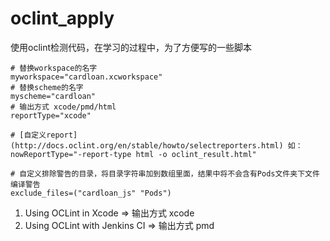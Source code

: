 # oclint_apply

使用oclint检测代码，在学习的过程中，为了方便写的一些脚本

```
# 替换workspace的名字
myworkspace="cardloan.xcworkspace" 
# 替换scheme的名字
myscheme="cardloan" 
# 输出方式 xcode/pmd/html
reportType="xcode"

# [自定义report](http://docs.oclint.org/en/stable/howto/selectreporters.html) 如：
nowReportType="-report-type html -o oclint_result.html"

# 自定义排除警告的目录，将目录字符串加到数组里面，结果中将不会含有Pods文件夹下文件编译警告
exclude_files=("cardloan_js" "Pods")
```

1. Using OCLint in Xcode => 输出方式 xcode
2. Using OCLint with Jenkins CI => 输出方式 pmd
